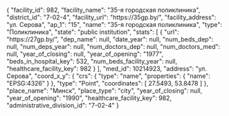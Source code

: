 {
    "facility_id": 982,
    "facility_name": "35-я городская поликлиника",
    "district_id": "7-02-4",
    "facility_url": "https:\/\/35gp.by\/",
    "facility_address": "ул. Серова",
    "ap_1": "15",
    "name": "35-я городская поликлиника",
    "type": "Поликлиника",
    "state": "public institution",
    "stats": [
        {
            "url": "https:\/\/27gp.by\/",
            "dep_name": null,
            "date_year": null,
            "num_beds_dep": null,
            "num_deps_year": null,
            "num_doctors_dep": null,
            "num_doctors_med": null,
            "year_of_closing": null,
            "year_of_opening": "1977",
            "beds_in_hospital_key": 532,
            "num_beds_facility_year": null,
            "healthcare_facility_key": 982
        }
    ],
    "med_id": 10214923,
    "address": "ул. Серова",
    "coord_x_y": {
        "crs": {
            "type": "name",
            "properties": {
                "name": "EPSG:4326"
            }
        },
        "type": "Point",
        "coordinates": [
            27.5493,
            53.8478
        ]
    },
    "place_name": "Минск",
    "place_type": "city",
    "year_of_closing": null,
    "year_of_opening": "1990",
    "healthcare_facility_key": 982,
    "administrative_division_id": "7-02-4"
}